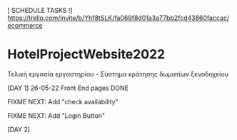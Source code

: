 [ SCHEDULE TASKS !] https://trello.com/invite/b/Yhf8tSLK/fa069f8d01a3a77bb2fcd43860faccac/ecommerce

# HotelProjectWebsite2022
Τελική εργασία εργαστηρίου - Σύστημα κράτησης δωματίων ξενοδοχείου


[DAY 1]  26-05-22
Front End pages DONE

FIXME NEXT: Add "check availability" 

FIXME NEXT: Add "Login Button" 

[DAY 2] 

